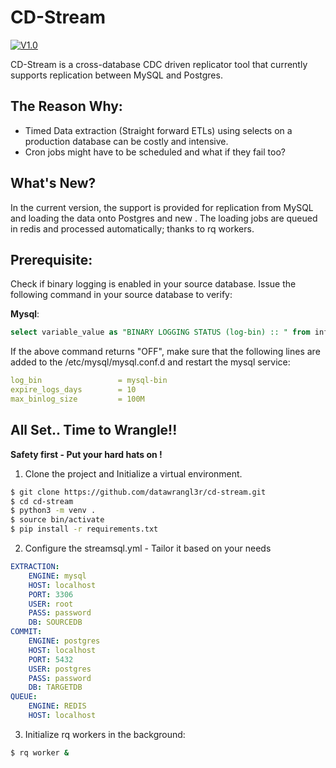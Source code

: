 # CD-Stream

[![V1.0](https://github.com/datawrangl3r/cd-stream/blob/master/cd-stream.png)](https://github.com/datawrangl3r/cd-stream)

CD-Stream is a cross-database CDC driven replicator tool that currently supports replication between MySQL and Postgres.

## The Reason Why:
 - Timed Data extraction (Straight forward ETLs) using selects on a production database can be costly and intensive. 
 - Cron jobs might have to be scheduled and what if they fail too?

## What's New?
In the current version, the support is provided for replication from MySQL and loading the data onto Postgres and new . 
The loading jobs are queued in redis and processed automatically; thanks to rq workers.

## Prerequisite:
Check if binary logging is enabled in your source database. Issue the following command in your source database to verify:

**Mysql**:

```sql
select variable_value as "BINARY LOGGING STATUS (log-bin) :: " from information_schema.global_variables where variable_name='log_bin';
```
If the above command returns "OFF", make sure that the following lines are added to the /etc/mysql/mysql.conf.d and restart the mysql service:

```yml
log_bin                 = mysql-bin
expire_logs_days        = 10
max_binlog_size         = 100M
```

## All Set.. Time to Wrangle!!
**Safety first - Put your hard hats on !**
1. Clone the project and Initialize a virtual environment. 
```sh
$ git clone https://github.com/datawrangl3r/cd-stream.git
$ cd cd-stream
$ python3 -m venv .
$ source bin/activate
$ pip install -r requirements.txt
```
2. Configure the streamsql.yml - Tailor it based on your needs
```yml
EXTRACTION:
    ENGINE: mysql
    HOST: localhost
    PORT: 3306
    USER: root
    PASS: password
    DB: SOURCEDB
COMMIT:
    ENGINE: postgres
    HOST: localhost
    PORT: 5432
    USER: postgres
    PASS: password
    DB: TARGETDB
QUEUE:
    ENGINE: REDIS
    HOST: localhost
```
3. Initialize rq workers in the background:
```sh
$ rq worker &
```

